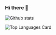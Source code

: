 ### Hi there 👋



![Github stats](https://github-readme-stats.vercel.app/api?username=heshamouda&theme=highcontrast&show_icons=true&count_private=true)




![Top Languages Card](https://github-readme-stats.vercel.app/api/top-langs/?username=heshamouda)


